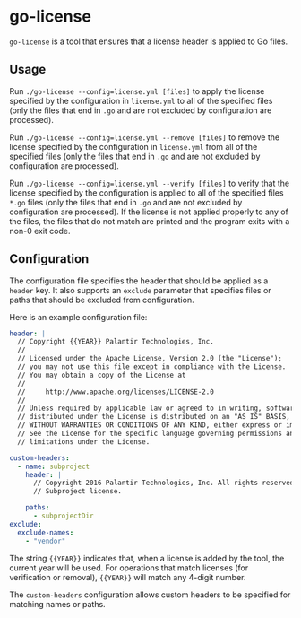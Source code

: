 go-license
==========
`go-license` is a tool that ensures that a license header is applied to Go files.

Usage
-----
Run `./go-license --config=license.yml [files]` to apply the license specified by the configuration in `license.yml` to
all of the specified files (only the files that end in `.go` and are not excluded by configuration are processed).

Run `./go-license --config=license.yml --remove [files]` to remove the license specified by the configuration in
`license.yml` from all of the specified files (only the files that end in `.go` and are not excluded by configuration
are processed).

Run `./go-license --config=license.yml --verify [files]` to verify that the license specified by the configuration is
applied to all of the specified files `*.go` files (only the files that end in `.go` and are not excluded by
configuration are processed). If the license is not applied properly to any of the files, the files that do not match
are printed and the program exits with a non-0 exit code.

Configuration
-------------
The configuration file specifies the header that should be applied as a `header` key. It also supports an `exclude`
parameter that specifies files or paths that should be excluded from configuration.

Here is an example configuration file:

```yml
header: |
  // Copyright {{YEAR}} Palantir Technologies, Inc.
  //
  // Licensed under the Apache License, Version 2.0 (the "License");
  // you may not use this file except in compliance with the License.
  // You may obtain a copy of the License at
  //
  //     http://www.apache.org/licenses/LICENSE-2.0
  //
  // Unless required by applicable law or agreed to in writing, software
  // distributed under the License is distributed on an "AS IS" BASIS,
  // WITHOUT WARRANTIES OR CONDITIONS OF ANY KIND, either express or implied.
  // See the License for the specific language governing permissions and
  // limitations under the License.

custom-headers:
  - name: subproject
    header: |
      // Copyright 2016 Palantir Technologies, Inc. All rights reserved.
      // Subproject license.

    paths:
      - subprojectDir
exclude:
  exclude-names:
    - "vendor"
```

The string `{{YEAR}}` indicates that, when a license is added by the tool, the current year will be used. For operations
that match licenses (for verification or removal), `{{YEAR}}` will match any 4-digit number.

The `custom-headers` configuration allows custom headers to be specified for matching names or paths.
